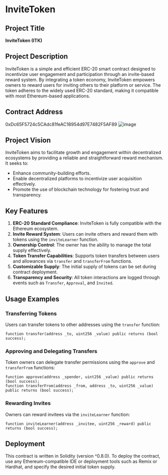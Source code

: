 # InviteToken

## Project Title
**InviteToken (ITK)**

## Project Description
InviteToken is a simple and efficient ERC-20 smart contract designed to incentivize user engagement and participation through an invite-based reward system. By integrating a token economy, InviteToken empowers owners to reward users for inviting others to their platform or service. The token adheres to the widely used ERC-20 standard, making it compatible with most Ethereum-based applications.

## Contract Address
0xDc65F5724c5CAdc81feAC18954d97E7482F5AF89
![image](https://github.com/user-attachments/assets/df0e3975-1f5d-44a7-9e23-d0a8d249ebb6)


## Project Vision
InviteToken aims to facilitate growth and engagement within decentralized ecosystems by providing a reliable and straightforward reward mechanism. It seeks to:

- Enhance community-building efforts.
- Enable decentralized platforms to incentivize user acquisition effectively.
- Promote the use of blockchain technology for fostering trust and transparency.

## Key Features
1. **ERC-20 Standard Compliance**: InviteToken is fully compatible with the Ethereum ecosystem.
2. **Invite Reward System**: Users can invite others and reward them with tokens using the `inviteLearner` function.
3. **Ownership Control**: The owner has the ability to manage the total supply effectively.
4. **Token Transfer Capabilities**: Supports token transfers between users and allowances via `transfer` and `transferFrom` functions.
5. **Customizable Supply**: The initial supply of tokens can be set during contract deployment.
6. **Transparency and Security**: All token interactions are logged through events such as `Transfer`, `Approval`, and `Invited`.

## Usage Examples
### Transferring Tokens
Users can transfer tokens to other addresses using the `transfer` function:
```solidity
function transfer(address _to, uint256 _value) public returns (bool success);
```

### Approving and Delegating Transfers
Token owners can delegate transfer permissions using the `approve` and `transferFrom` functions:
```solidity
function approve(address _spender, uint256 _value) public returns (bool success);
function transferFrom(address _from, address _to, uint256 _value) public returns (bool success);
```

### Rewarding Invites
Owners can reward invitees via the `inviteLearner` function:
```solidity
function inviteLearner(address _invitee, uint256 _reward) public returns (bool success);
```

## Deployment
This contract is written in Solidity (version ^0.8.0). To deploy the contract, use any Ethereum-compatible IDE or deployment tools such as Remix or Hardhat, and specify the desired initial token supply.


